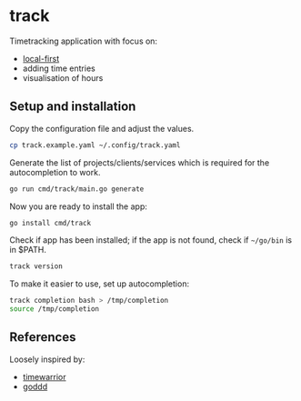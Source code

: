 # track

Timetracking application with focus on:

- [local-first](https://www.inkandswitch.com/local-first/)
- adding time entries
- visualisation of hours

## Setup and installation

Copy the configuration file and adjust the values.

```bash
cp track.example.yaml ~/.config/track.yaml
```

Generate the list of projects/clients/services which is required for the 
autocompletion to work.

```bash
go run cmd/track/main.go generate
```

Now you are ready to install the app:

```bash
go install cmd/track
```

Check if app has been installed; if the app is not found, check if `~/go/bin` 
is in $PATH.

```bash
track version
```

To make it easier to use, set up autocompletion:

```bash
track completion bash > /tmp/completion
source /tmp/completion
```

## References

Loosely inspired by:

- [timewarrior](https://github.com/GothenburgBitFactory/timewarrior)
- [goddd](https://github.com/marcusolsson/goddd)
